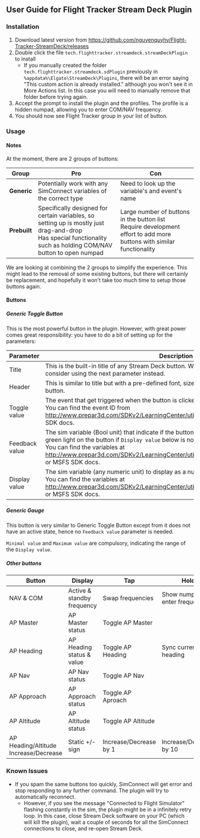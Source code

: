 ## User Guide for Flight Tracker Stream Deck Plugin

### Installation

1. Download latest version from https://github.com/nguyenquyhy/Flight-Tracker-StreamDeck/releases
1. Double click the file `tech.flighttracker.streamdeck.streamDeckPlugin` to install
   - If you manually created the folder `tech.flighttracker.streamdeck.sdPlugin` previously in `%appdata%\Elgato\StreamDeck\Plugins`, there will be an error saying "This custom action is already installed." although you won't see it in More Actions list. In this case you will need to manually remove that folder before trying again.
1. Accept the prompt to install the plugin and the profiles. The profile is a hidden numpad, allowing you to enter COM/NAV frequency.
1. You should now see Flight Tracker group in your list of button.

### Usage

#### Notes

At the moment, there are 2 groups of buttons:

| Group | Pro | Con |
|-------|-----|-----|
| **Generic** | Potentially work with any SimConnect variables of the correct type | Need to look up the variable's and event's name |
| **Prebuilt** | Specifically designed for certain variables, so setting up is mostly just drag-and-drop<br />Has special functionality such as holding COM/NAV button to open numpad | Large number of buttons in the button list<br />Require development effort to add more buttons with similar functionality |

We are looking at combining the 2 groups to simplify the experience. This might lead to the removal of some existing buttons, but there will certainly be replacement, and hopefully it won't take too much time to setup those buttons again.

#### Buttons

##### Generic Toggle Button

This is the most powerful button in the plugin. However, with great power comes great responsibility: you have to do a bit of setting up for the parameters:

| Parameter | Description | Example |
|-----------|-------------|---------|
| Title | This is the built-in title of any Stream Deck button. We hide this by default. You should consider using the next parameter instead. | *Empty* |
| Header | This is similar to title but with a pre-defined font, size and position that looks nice on the button. | HDG |
| Toggle value | The event that get triggered when the button is clicked. <br />You can find the event ID from http://www.prepar3d.com/SDKv2/LearningCenter/utilities/variables/event_ids.html or MSFS SDK docs. | KEY_AP_PANEL_HEADING_HOLD |
| Feedback value | The sim variable (Bool unit) that indicate if the button is *active* or not. Active state will show a green light on the button if `Display value` below is not set, or a green number otherwise.<br />You can find the variables at http://www.prepar3d.com/SDKv2/LearningCenter/utilities/variables/simulation_variables.html or MSFS SDK docs. | AUTOPILOT HEADING LOCK |
| Display value | The sim variable (any numeric unit) to display as a number below header.<br />You can find the variables at http://www.prepar3d.com/SDKv2/LearningCenter/utilities/variables/simulation_variables.html or MSFS SDK docs.  | AUTOPILOT HEADING LOCK DIR |

##### Generic Gauge

This button is very similar to Generic Toggle Button except from it does not have an active state, hence no `Feedback value` parameter is needed.

`Minimal value` and `Maximum value` are compulsory, indicating the range of the `Display value`.

##### Other buttons

| Button | Display | Tap | Hold |
|--------|---------|-----|------|
| NAV & COM | Active & standby frequency | Swap frequencies | Show numpad to enter frequency |
| AP Master | AP Master status | Toggle AP Master | |
| AP Heading | AP Heading status & value | Toggle AP Heading | Sync current heading |
| AP Nav | AP Nav status | Toggle AP Nav |
| AP Approach | AP Approach status | Toggle AP Aproach |
| AP Altitude | AP Altitude status | Toggle AP Altitude |
| AP Heading/Altitude Increase/Decrease | Static +/- sign | Increase/Decrease by 1 | Increase/Decrease by 10

### Known Issues

- If you spam the same buttons too quickly, SimConnect will get error and stop responding to any further command. The plugin will try to automatically reconnect. 
  - However, if you see the message "Connected to Flight Simulator" flashing constantly in the sim, the plugin might be in a infinitely retry loop. In this case, close Stream Deck software on your PC (which will kill the plugin), wait a couple of seconds for all the SimConnect connections to close, and re-open Stream Deck.